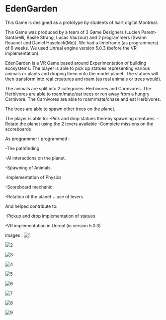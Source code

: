 # EdenGarden
This Game is designed as a prototype by students of Isart digital Montreal.

This Game was produced by a team of 3 Game Designers (Lucien Parent-Santarelli, Basile Strang, Lucas Vauzour) and 2 programmers (Swann Rouanet and Daniel Haselock(Me)). 
We had a timeframe (as programmers) of 6 weeks.
We used Unreal engine version 5.0.3 (before the VR implementation).

EdenGarden is a VR Game based around Experimentation of building ecosystems.
The player is able to pick up statues representing various animals or plants and droping them onto the model planet. 
The statues will then transform into real creatures and roam (as real animals or trees would).


The animals are split into 2 categories: Herbivores and Carnivores.
The Herbivores are able to roam/mate/eat trees or run away from a hungry Carnivore.
The Carnivores are able to roam/mate/chase and eat Herbivores.

The trees are able to spawn other trees on the planet.

The player is able to:
  -Pick and drop statues thereby spawning creatures.
  -Rotate the planet using the 2 levers available
  -Complete missions on the scoreboards

As programmer I programmed :

   -The pathfinding.
  
   -AI interactions on the planet.
  
   -Spawning of Animals.
  
   -Implementation of Physics
  
   -Scoreboard mechanic
  
   -Rotation of the planet + use of levers
  
  

And helped contribute to:

   -Pickup and drop implementation of statues
  
   -VR implementation in Unreal (in version 5.0.3)
  
  
  Images : 
 ![1](https://user-images.githubusercontent.com/99834983/231853500-74274e12-d273-4248-b322-49eb46e80047.PNG)
  
 ![2](https://user-images.githubusercontent.com/99834983/231853482-316911e4-9810-4e19-9184-bc7210be338d.PNG)
  
![3](https://user-images.githubusercontent.com/99834983/231853485-e97033a5-f697-4731-aaa4-c785cf49861c.PNG)

![4](https://user-images.githubusercontent.com/99834983/231853488-e91601aa-0222-490f-a53a-cfaa09672d1e.PNG)

![5](https://user-images.githubusercontent.com/99834983/231853489-96256ade-312f-4533-aedc-ef5fd1662492.PNG)

![6](https://user-images.githubusercontent.com/99834983/231853490-cc604d3f-eace-4d4a-aa2b-1e9d6a2ffd47.PNG)

![7](https://user-images.githubusercontent.com/99834983/231853491-f6af7378-f77a-4404-ada0-de93fd4db9a6.PNG)

![8](https://user-images.githubusercontent.com/99834983/231853493-2ee49974-99a2-4b6d-a33c-b41bb49cb9c1.PNG)

![9](https://user-images.githubusercontent.com/99834983/231853495-7ab083bd-be79-4543-b99c-ea90281a7e04.PNG)

